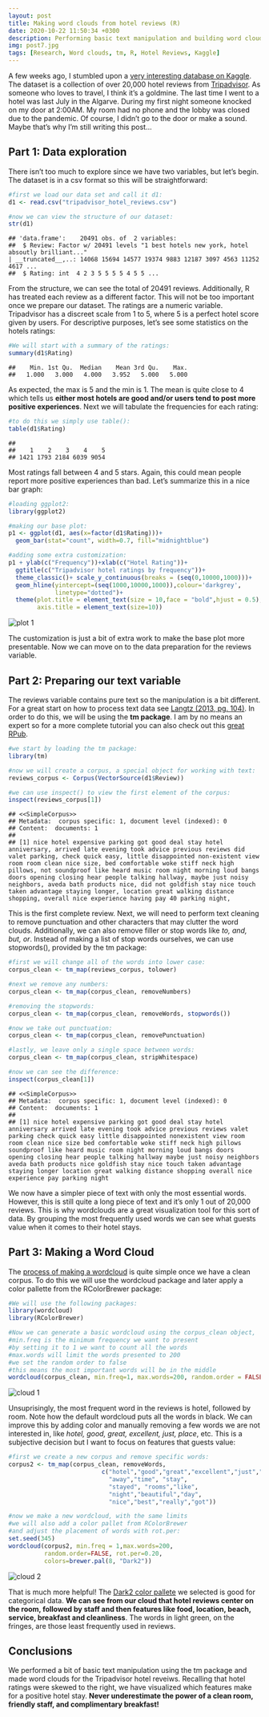 ```yaml
---
layout: post
title: Making word clouds from hotel reviews (R)
date: 2020-10-22 11:50:34 +0300
description: Performing basic text manipulation and building word clouds in R 
img: post7.jpg
tags: [Research, Word clouds, tm, R, Hotel Reviews, Kaggle]
---
```


A few weeks ago, I stumbled upon a [very interesting database on
Kaggle](https://www.kaggle.com/andrewmvd/trip-advisor-hotel-reviews).
The dataset is a collection of over 20,000 hotel reviews from
[Tripadvisor](https://www.tripadvisor.com). As someone who loves to
travel, I think it’s a goldmine. The last time I went to a hotel was
last July in the Algarve. During my first night someone
knocked on my door at 2:00AM. My room had no phone and the lobby was
closed due to the pandemic. Of course, I didn’t go to the door or make a
sound. Maybe that’s why I’m still writing this post…

Part 1: Data exploration
------------------------

There isn’t too much to explore since we have two variables, but let’s
begin. The dataset is in a csv format so this will be straightforward:

``` r
#first we load our data set and call it d1:
d1 <- read.csv("tripadvisor_hotel_reviews.csv")

#now we can view the structure of our dataset:
str(d1)
```

    ## 'data.frame':    20491 obs. of  2 variables:
    ##  $ Review: Factor w/ 20491 levels "1 best hotels new york, hotel absoutly brilliant..."
    | __truncated__,..: 14068 15694 14577 19374 9883 12187 3097 4563 11252 4617 ...
    ##  $ Rating: int  4 2 3 5 5 5 5 4 5 5 ...

From the structure, we can see the total of 20491 reviews. Additionally,
R has treated each review as a different factor. This will not be too
important once we prepare our dataset. The ratings are a numeric
variable. Tripadvisor has a discreet scale from 1 to 5, where 5 is a
perfect hotel score given by users. For descriptive purposes, let’s see
some statistics on the hotels ratings:

``` r
#We will start with a summary of the ratings:
summary(d1$Rating)
```

    ##    Min. 1st Qu.  Median    Mean 3rd Qu.    Max. 
    ##   1.000   3.000   4.000   3.952   5.000   5.000

As expected, the max is 5 and the min is 1. The mean is quite close to 4
which tells us **either most hotels are good and/or users tend to post
more positive experiences**. Next we will tabulate the frequencies for
each rating:

``` r
#to do this we simply use table():
table(d1$Rating)
```

    ## 
    ##    1    2    3    4    5 
    ## 1421 1793 2184 6039 9054

Most ratings fall between 4 and 5 stars. Again, this could mean people
report more positive experiences than bad. Let’s summarize this in a
nice bar graph:

``` r
#loading ggplot2:
library(ggplot2)

#making our base plot:
p1 <- ggplot(d1, aes(x=factor(d1$Rating)))+
  geom_bar(stat="count", width=0.7, fill="midnightblue")

#adding some extra customization:
p1 + ylab(c("Frequency"))+xlab(c("Hotel Rating"))+ 
  ggtitle(c("Tripadvisor hotel ratings by frequency"))+ 
  theme_classic()+ scale_y_continuous(breaks = (seq(0,10000,1000)))+
  geom_hline(yintercept=(seq(1000,10000,1000)),colour='darkgrey',
             linetype="dotted")+ 
  theme(plot.title = element_text(size = 10,face = "bold",hjust = 0.5),
        axis.title = element_text(size=10))
```

![plot 1]({{site.baseurl}}/assets/img/post7_p1.png)


The customization is just a bit of extra work to make the base plot more
presentable. Now we can move on to the data preparation for the reviews
variable.

Part 2: Preparing our text variable
-----------------------------------

The reviews variable contains pure text so the manipulation is a bit
different. For a great start on how to process text data see [Langtz
(2013, pg.
104)](https://hub.packtpub.com/brett-lantz-shows-how-data-scientists-learn-building-algorithms-in-third-edition-machine-learning-r/).
In order to do this, we will be using the **tm package**. I am by no
means an expert so for a more complete tutorial you can also check out
this [great RPub](https://rpubs.com/tsholliger/301914).

``` r
#we start by loading the tm package:
library(tm)

#now we will create a corpus, a special object for working with text:
reviews_corpus <- Corpus(VectorSource(d1$Review))

#we can use inspect() to view the first element of the corpus:
inspect(reviews_corpus[1])
```

    ## <<SimpleCorpus>>
    ## Metadata:  corpus specific: 1, document level (indexed): 0
    ## Content:  documents: 1
    ## 
    ## [1] nice hotel expensive parking got good deal stay hotel anniversary, arrived late evening took advice previous reviews did valet parking, check quick easy, little disappointed non-existent view room room clean nice size, bed comfortable woke stiff neck high pillows, not soundproof like heard music room night morning loud bangs doors opening closing hear people talking hallway, maybe just noisy neighbors, aveda bath products nice, did not goldfish stay nice touch taken advantage staying longer, location great walking distance shopping, overall nice experience having pay 40 parking night,

This is the first complete review. Next, we will need to perform text cleaning
to remove punctuation and other characters that may clutter the word clouds. 
Additionally, we can also remove filler or
stop words like *to, and, but, or*. Instead of making a list of stop
words ourselves, we can use stopwords(), provided by the tm package:

``` r
#first we will change all of the words into lower case:
corpus_clean <- tm_map(reviews_corpus, tolower)

#next we remove any numbers:
corpus_clean <- tm_map(corpus_clean, removeNumbers)

#removing the stopwords:
corpus_clean <- tm_map(corpus_clean, removeWords, stopwords())

#now we take out punctuation:
corpus_clean <- tm_map(corpus_clean, removePunctuation)

#lastly, we leave only a single space between words:
corpus_clean <- tm_map(corpus_clean, stripWhitespace)

#now we can see the difference:
inspect(corpus_clean[1])
```

    ## <<SimpleCorpus>>
    ## Metadata:  corpus specific: 1, document level (indexed): 0
    ## Content:  documents: 1
    ## 
    ## [1] nice hotel expensive parking got good deal stay hotel anniversary arrived late evening took advice previous reviews valet parking check quick easy little disappointed nonexistent view room room clean nice size bed comfortable woke stiff neck high pillows soundproof like heard music room night morning loud bangs doors opening closing hear people talking hallway maybe just noisy neighbors aveda bath products nice goldfish stay nice touch taken advantage staying longer location great walking distance shopping overall nice experience pay parking night

We now have a simpler piece of text with only the most essential words.
However, this is still quite a long piece of text and it’s only 1 out of
20,000 reviews. This is why wordclouds are a great visualization tool
for this sort of data. By grouping the most frequently used words we can
see what guests value when it comes to their hotel stays.

Part 3: Making a Word Cloud
---------------------------

The [process of making a
wordcloud](https://towardsdatascience.com/create-a-word-cloud-with-r-bde3e7422e8a)
is quite simple once we have a clean corpus. To do this we will use the
wordcloud package and later apply a color pallette from the RColorBrewer
package:

``` r
#We will use the following packages:
library(wordcloud)
library(RColorBrewer)

#Now we can generate a basic wordcloud using the corpus_clean object,
#min.freq is the minimum frequency we want to present
#by setting it to 1 we want to count all the words
#max.words will limit the words presented to 200
#we set the random order to false
#this means the most important words will be in the middle 
wordcloud(corpus_clean, min.freq=1, max.words=200, random.order = FALSE)
```

![cloud 1]({{site.baseurl}}/assets/img/post7_p2.png)


Unsuprisingly, the most frequent word in the reviews is hotel, followed
by room. Note how the default wordcloud puts all the words in black. We
can improve this by adding color and manually removing a few words we
are not interested in, like *hotel, good, great, excellent, just,
place*, etc. This is a subjective decision but I want to focus on
features that guests value:

``` r
#first we create a new corpus and remove specific words:
corpus2 <- tm_map(corpus_clean, removeWords,
                          c("hotel","good","great","excellent","just","place",
                            "away","time", "stay", 
                            "stayed", "rooms","like",
                            "night","beautiful","day",
                            "nice","best","really","got"))

#now we make a new wordcloud, with the same limits
#we will also add a color pallet from RColorBrewer
#and adjust the placement of words with rot.per:
set.seed(345)
wordcloud(corpus2, min.freq = 1,max.words=200, 
          random.order=FALSE, rot.per=0.20,
          colors=brewer.pal(8, "Dark2"))
```

![cloud 2]({{site.baseurl}}/assets/img/post7_p3.png)

That is much more helpful! The [Dark2 color
pallete](https://www.datanovia.com/en/blog/the-a-z-of-rcolorbrewer-palette/)
we selected is good for categorical data. **We can see from our cloud
that hotel reviews center on the room, followed by staff and then
features like food, location, beach, service, breakfast and cleanliness**.
The words in light green, on the fringes, are those least frequently
used in reviews.

Conclusions
-----------

We performed a bit of basic text manipulation using the tm package and
made word clouds for the Tripadvisor hotel reveiws. Recalling that hotel
ratings were skewed to the right, we have visualized which features make
for a positive hotel stay. **Never underestimate the power of a clean
room, friendly staff, and complimentary breakfast!**
